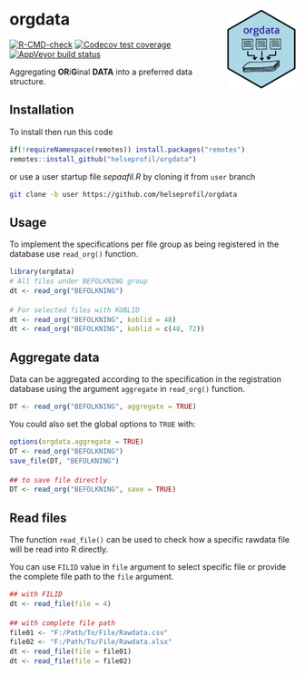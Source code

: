 
<!-- README.md is generated from README.Rmd. Please edit that file -->

# orgdata <img src='man/figures/logo.png' align="right" height="139" />

<!-- badges: start -->

[![R-CMD-check](https://github.com/helseprofil/orgdata/workflows/R-CMD-check/badge.svg)](https://github.com/helseprofil/orgdata/actions)
[![Codecov test
coverage](https://codecov.io/gh/helseprofil/orgdata/branch/main/graph/badge.svg)](https://codecov.io/gh/helseprofil/orgdata?branch=main)
[![AppVeyor build
status](https://ci.appveyor.com/api/projects/status/github/helseprofil/orgdata?branch=main&svg=true)](https://ci.appveyor.com/project/helseprofil/orgdata)
<!-- badges: end -->

Aggregating **OR**i**G**inal **DATA** into a preferred data structure.

## Installation

To install then run this code

``` r
if(!requireNamespace(remotes)) install.packages("remotes")
remotes::install_github("helseprofil/orgdata")
```

or use a user startup file *sepaafil.R* by cloning it from `user` branch

``` sh
git clone -b user https://github.com/helseprofil/orgdata
```

## Usage

To implement the specifications per file group as being registered in
the database use `read_org()` function.

``` r
library(orgdata)
# All files under BEFOLKNING group
dt <- read_org("BEFOLKNING")

# For selected files with KOBLID
dt <- read_org("BEFOLKNING", koblid = 48)
dt <- read_org("BEFOLKNING", koblid = c(48, 72))
```

## Aggregate data

Data can be aggregated according to the specification in the
registration database using the argument `aggregate` in `read_org()`
function.

``` r
DT <- read_org("BEFOLKNING", aggregate = TRUE)
```

You could also set the global options to `TRUE` with:

``` r
options(orgdata.aggregate = TRUE)
DT <- read_org("BEFOLKNING")
save_file(DT, "BEFOLKNING")

## to save file directly
DT <- read_org("BEFOLKNING", save = TRUE)
```

## Read files

The function `read_file()` can be used to check how a specific rawdata
file will be read into R directly.

You can use `FILID` value in `file` argument to select specific file or
provide the complete file path to the `file` argument.

``` r
## with FILID
dt <- read_file(file = 4)

## with complete file path
file01 <- "F:/Path/To/File/Rawdata.csv"
file02 <- "F:/Path/To/File/Rawdata.xlsx"
dt <- read_file(file = file01)
dt <- read_file(file = file02)
```

